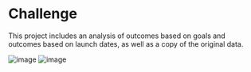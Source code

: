 # Challenge
This project includes an analysis of outcomes based on goals and outcomes based on launch dates, as well as a copy of the original data. 


![image](https://user-images.githubusercontent.com/59806598/72227582-2951b600-3553-11ea-94ec-feb1d04492a6.png)
![image](https://user-images.githubusercontent.com/59806598/72227584-3373b480-3553-11ea-9569-34fb09e91c6b.png)
